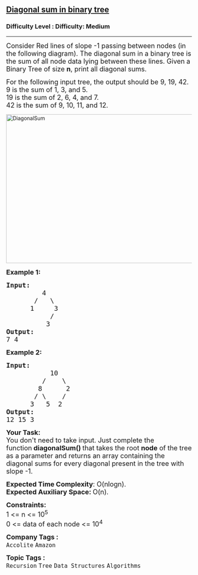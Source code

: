 <h2><a href="https://www.geeksforgeeks.org/problems/diagonal-sum-in-binary-tree/1">Diagonal sum in binary tree</a></h2><h3>Difficulty Level : Difficulty: Medium</h3><hr><div class="problems_problem_content__Xm_eO"><p><span style="font-size: 18px;">Consider Red lines of slope -1 passing between nodes (in the following diagram). The diagonal sum in a binary tree is the sum of all node data lying between these lines. Given a Binary Tree of size <strong>n</strong>, print all diagonal sums.</span></p>
<p><span style="font-size: 18px;">For the following input tree, the output should be 9, 19, 42.<br>9 is the sum of 1, 3, and 5.<br>19 is the sum of 2, 6, 4, and 7.<br>42 is the sum of 9, 10, 11, and 12.</span></p>
<p><a href="https://media.geeksforgeeks.org/wp-content/uploads/diagonal-sum-in-a-tree.jpg"><img style="height: 403px; width: 600px;" src="https://media.geeksforgeeks.org/wp-content/uploads/diagonal-sum-in-a-tree.jpg" alt="DiagonalSum"></a></p>
<p><strong><span style="font-size: 18px;">Example 1:</span></strong></p>
<pre><strong><span style="font-size: 18px;">Input:</span></strong>
<span style="font-size: 18px;">&nbsp;        4
&nbsp;      /   \
&nbsp;     1     3
&nbsp;          /
&nbsp;         3</span><strong><span style="font-size: 18px;">
Output: <br></span></strong><span style="font-size: 18px;">7 4&nbsp;</span>
</pre>
<p><strong><span style="font-size: 18px;">Example 2:</span></strong></p>
<pre><strong><span style="font-size: 18px;">Input:</span></strong>
<span style="font-size: 18px;">&nbsp;          10
&nbsp;        /    \
&nbsp;       8      2
&nbsp;      / \    /
&nbsp;     3   5  2</span><strong><span style="font-size: 18px;">
Output: <br></span></strong><span style="font-size: 18px;">12 15 3&nbsp;</span>
</pre>
<p><span style="font-size: 18px;"><strong>Your Task:</strong><br>You don't need to take input. Just complete the function<strong>&nbsp;diagonalSum()&nbsp;</strong>that takes the root <strong>node</strong> of the tree as a parameter and returns an array containing the diagonal sums for every diagonal present in the tree with slope -1.</span></p>
<p><span style="font-size: 18px;"><strong>Expected Time Complexity</strong>: O(nlogn).<br><strong>Expected Auxiliary Space:&nbsp;</strong>O(n).</span></p>
<p><span style="font-size: 18px;"><strong>Constraints:</strong><br>1 &lt;= n &lt;= 10<sup>5</sup><br></span><span style="font-size: 18px;">0 &lt;= data of each node &lt;= 10<sup>4</sup></span></p></div><p><span style=font-size:18px><strong>Company Tags : </strong><br><code>Accolite</code>&nbsp;<code>Amazon</code>&nbsp;<br><p><span style=font-size:18px><strong>Topic Tags : </strong><br><code>Recursion</code>&nbsp;<code>Tree</code>&nbsp;<code>Data Structures</code>&nbsp;<code>Algorithms</code>&nbsp;